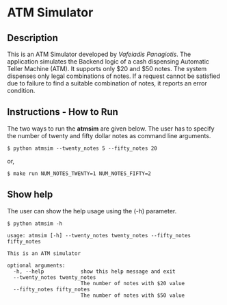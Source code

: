 # ATM Simulator

## Description

This is an ATM Simulator developed by *Vafeiadis Panagiotis*.
The application simulates the Backend logic of a cash dispensing Automatic Teller Machine (ATM). 
It supports only $20 and $50 notes. The system dispenses only legal combinations of notes. If a request cannot be satisfied due to failure to find a suitable combination of notes, it reports an error condition.

## Instructions - How to Run

The two ways to run the **atmsim** are given below. 
The user has to specify the number of twenty and fifty dollar notes as command line arguments.

```
$ python atmsim --twenty_notes 5 --fifty_notes 20
```
or,

```
$ make run NUM_NOTES_TWENTY=1 NUM_NOTES_FIFTY=2
```

## Show help

The user can show the help usage using the (-h) parameter.

```
$ python atmsim -h

usage: atmsim [-h] --twenty_notes twenty_notes --fifty_notes fifty_notes

This is an ATM simulator

optional arguments:
  -h, --help            show this help message and exit
  --twenty_notes twenty_notes
                        The number of notes with $20 value
  --fifty_notes fifty_notes
                        The number of notes with $50 value
```
